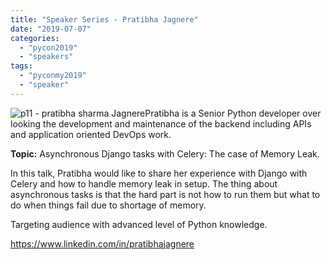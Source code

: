 ```yaml
---
title: "Speaker Series - Pratibha Jagnere"
date: "2019-07-07"
categories:
  - "pycon2019"
  - "speakers"
tags:
  - "pyconmy2019"
  - "speaker"
---
```


![p11 - pratibha sharma Jagnere](/archived-images/p11-pratibha-sharma-jagnere.jpg)Pratibha is a Senior Python developer over looking the development and maintenance of the backend including APIs and application oriented DevOps work.

**Topic:** Asynchronous Django tasks with Celery: The case of Memory Leak.

In this talk, Pratibha would like to share her experience with Django with Celery and how to handle memory leak in setup. The thing about asynchronous tasks is that the hard part is not how to run them but what to do when things fail due to shortage of memory.

Targeting audience with advanced level of Python knowledge.

https://www.linkedin.com/in/pratibhajagnere
